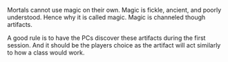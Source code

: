 Mortals cannot use magic on their own. Magic is fickle, ancient, and poorly understood. Hence why it is called magic. Magic is channeled though artifacts.

A good rule is to have the PCs discover these artifacts during the first session. And it should be the players choice as the artifact will act similarly to how a class would work.